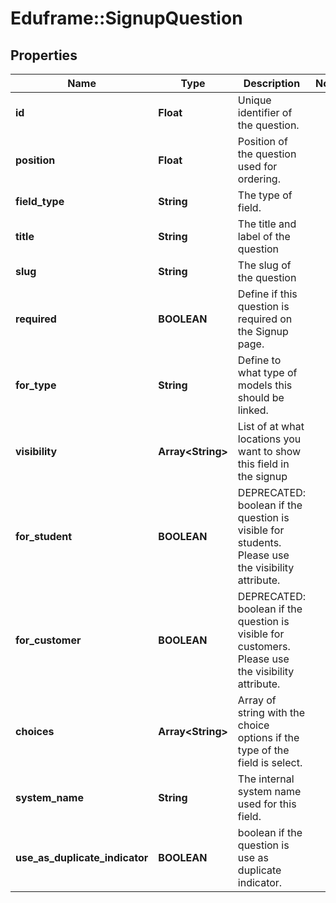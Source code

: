 # Eduframe::SignupQuestion

## Properties
Name | Type | Description | Notes
------------ | ------------- | ------------- | -------------
**id** | **Float** | Unique identifier of the question. | 
**position** | **Float** | Position of the question used for ordering. | 
**field_type** | **String** | The type of field. | 
**title** | **String** | The title and label of the question | 
**slug** | **String** | The slug of the question | 
**required** | **BOOLEAN** | Define if this question is required on the Signup page. | 
**for_type** | **String** | Define to what type of models this should be linked. | 
**visibility** | **Array&lt;String&gt;** | List of at what locations you want to show this field in the signup | 
**for_student** | **BOOLEAN** | DEPRECATED: boolean if the question is visible for students. Please use the visibility attribute. | 
**for_customer** | **BOOLEAN** | DEPRECATED: boolean if the question is visible for customers. Please use the visibility attribute. | 
**choices** | **Array&lt;String&gt;** | Array of string with the choice options if the type of the field is select. | 
**system_name** | **String** | The internal system name used for this field. | 
**use_as_duplicate_indicator** | **BOOLEAN** | boolean if the question is use as duplicate indicator. | 


